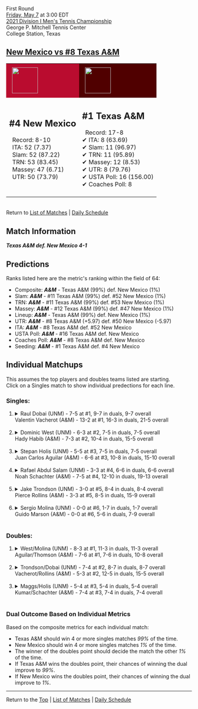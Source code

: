 First Round[](#top)<a name="top"></a>  
[Friday, May 7](../../schedule.md#05-07) at 3:00 EDT  
[2021 Division I Men's Tennis Championship](../index.md)  
George P. Mitchell Tennis Center  
College Station, Texas  
## [New Mexico vs #8 Texas A&M](https://www.ncaa.com/game/5833377)  

<table><tr style="background-color: #d9d9d9 !important"><td style="background-color: #BA0C2F !important"><img src="https://www.ncaa.com/sites/default/files/images/logos/schools/n/new-mexico.70.png" width="70" height="70" style="padding: 8px;" /></td><td style="background-color: #500000 !important"><img src="https://www.ncaa.com/sites/default/files/images/logos/schools/t/texas-am.70.png" width="70" height="70" style="padding: 8px;" /></td></tr><tr>
<td>  

<h2>#4 New Mexico</h2>  
&nbsp; Record: 8-10<br>  
&nbsp; ITA: 52 (7.37)<br>  
&nbsp; Slam: 52 (87.22)<br>  
&nbsp; TRN: 53 (83.45)<br>  
&nbsp; Massey: 47 (6.71)<br>  
&nbsp; UTR: 50 (73.79)<br>  
<br>  

</td>
<td>  

<h2>#1 Texas A&M</h2>  
&nbsp; Record: 17-8<br>  
&#10004; ITA: 8 (63.69)<br>  
&#10004; Slam: 11 (96.97)<br>  
&#10004; TRN: 11 (95.89)<br>  
&#10004; Massey: 12 (8.53)<br>  
&#10004; UTR: 8 (79.76)<br>  
&#10004; USTA Poll: 16 (156.00)<br>  
&#10004; Coaches Poll: 8<br>  
<br>  

</td>
</tr></table>  


<br>Return to [List of Matches](../index.md) &#124; [Daily Schedule](../../schedule.md#05-07)

## Match Information  
***Texas A&M def. New Mexico 4-1***  

## Predictions  

Ranks listed here are the metric's ranking within the field of 64:  
- Composite: ***A&M*** - Texas A&M (99%) def. New Mexico (1%)  
- Slam: ***A&M*** - #11 Texas A&M (99%) def. #52 New Mexico (1%)  
- TRN: ***A&M*** - #11 Texas A&M (99%) def. #53 New Mexico (1%)  
- Massey: ***A&M*** - #12 Texas A&M (99%) def. #47 New Mexico (1%)  
- Lineup: ***A&M*** - Texas A&M (99%) def. New Mexico (1%)  
- UTR: ***A&M*** - #8 Texas A&M (+5.97) def. #50 New Mexico (-5.97)  
- ITA: ***A&M*** - #8 Texas A&M def. #52 New Mexico  
- USTA Poll: ***A&M*** - #16 Texas A&M def. New Mexico  
- Coaches Poll: ***A&M*** - #8 Texas A&M def. New Mexico  
- Seeding: ***A&M*** - #1 Texas A&M def. #4 New Mexico  

## Individual Matchups  
This assumes the top players and doubles teams listed are starting.  
Click on a Singles match to show individual predections for each line.  

### Singles:  

<ol>
<li><details>
<summary markdown="span">Raul Dobai (UNM) - 7-5 at #1, 9-7 in duals, 9-7 overall<br>Valentin Vacherot (A&M) - 13-2 at #1, 16-3 in duals, 21-5 overall</summary>
<h4>Predictions</h4><ul>
<li>Composite: <b><i>A&M</i></b> - Vacherot (93%) def. Dobai (7%)</li>  
<li>Slam: <b><i>A&M</i></b> - Vacherot (92%) def. Dobai (8%)</li>  
<li>TRN: <b><i>A&M</i></b> - Vacherot (96%) def. Dobai (4%)</li>  
<li>Massey: <b><i>A&M</i></b> - Vacherot (93%) def. Dobai (7%)</li>  
<li>UTR: <b><i>A&M</i></b> - Vacherot (92%) def. Dobai (8%)</li>  
<li>ITA: <b><i>A&M</i></b> - Vacherot (51.31) def. Dobai (2.42)</li>  
</ul>
</details>&nbsp;</li>
<li><details>
<summary markdown="span">Dominic West (UNM) - 6-3 at #2, 7-5 in duals, 7-5 overall<br>Hady Habib (A&M) - 7-3 at #2, 10-4 in duals, 15-5 overall</summary>
<h4>Predictions</h4><ul>
<li>Composite: <b><i>A&M</i></b> - Habib (95%) def. West (5%)</li>  
<li>Slam: <b><i>A&M</i></b> - Habib (95%) def. West (5%)</li>  
<li>TRN: <b><i>A&M</i></b> - Habib (98%) def. West (2%)</li>  
<li>Massey: <b><i>A&M</i></b> - Habib (95%) def. West (5%)</li>  
<li>UTR: <b><i>A&M</i></b> - Habib (93%) def. West (7%)</li>  
<li>ITA: <b><i>A&M</i></b> - Habib (54.57) def. West (2.18)</li>  
</ul>
</details>&nbsp;</li>
<li><details>
<summary markdown="span">Stepan Holis (UNM) - 5-5 at #3, 7-5 in duals, 7-5 overall<br>Juan Carlos Aguilar (A&M) - 6-6 at #3, 10-8 in duals, 15-10 overall</summary>
<h4>Predictions</h4><ul>
<li>Composite: <b><i>A&M</i></b> - Aguilar (92%) def. Holis (8%)</li>  
<li>Slam: <b><i>A&M</i></b> - Aguilar (92%) def. Holis (8%)</li>  
<li>TRN: <b><i>A&M</i></b> - Aguilar (96%) def. Holis (4%)</li>  
<li>Massey: <b><i>A&M</i></b> - Aguilar (88%) def. Holis (12%)</li>  
<li>UTR: <b><i>A&M</i></b> - Aguilar (93%) def. Holis (7%)</li>  
<li>ITA: <b><i>A&M</i></b> - Aguilar (23.98) def. Holis (2.18)</li>  
</ul>
</details>&nbsp;</li>
<li><details>
<summary markdown="span">Rafael Abdul Salam (UNM) - 3-3 at #4, 6-6 in duals, 6-6 overall<br>Noah Schachter (A&M) - 7-5 at #4, 12-10 in duals, 19-13 overall</summary>
<h4>Predictions</h4><ul>
<li>Composite: <b><i>A&M</i></b> - Schachter (88%) def. Salam (12%)</li>  
<li>Slam: <b><i>A&M</i></b> - Schachter (91%) def. Salam (9%)</li>  
<li>TRN: <b><i>A&M</i></b> - Schachter (94%) def. Salam (6%)</li>  
<li>Massey: <b><i>A&M</i></b> - Schachter (77%) def. Salam (23%)</li>  
<li>UTR: <b><i>A&M</i></b> - Schachter (92%) def. Salam (8%)</li>  
<li>ITA: <b><i>A&M</i></b> - Schachter (6.58) def. Salam (1.72)</li>  
</ul>
</details>&nbsp;</li>
<li><details>
<summary markdown="span">Jake Trondson (UNM) - 3-0 at #5, 8-4 in duals, 8-4 overall<br>Pierce Rollins (A&M) - 3-3 at #5, 8-5 in duals, 15-9 overall</summary>
<h4>Predictions</h4><ul>
<li>Composite: <b><i>A&M</i></b> - Rollins (95%) def. Trondson (5%)</li>  
<li>Slam: <b><i>A&M</i></b> - Rollins (96%) def. Trondson (4%)</li>  
<li>TRN: <b><i>A&M</i></b> - Rollins (98%) def. Trondson (2%)</li>  
<li>Massey: <b><i>A&M</i></b> - Rollins (92%) def. Trondson (8%)</li>  
<li>UTR: <b><i>A&M</i></b> - Rollins (95%) def. Trondson (5%)</li>  
<li>ITA: <b><i>A&M</i></b> - Rollins (5.08) def. Trondson (2.42)</li>  
</ul>
</details>&nbsp;</li>
<li><details>
<summary markdown="span">Sergio Molina (UNM) - 0-0 at #6, 1-7 in duals, 1-7 overall<br>Guido Marson (A&M) - 0-0 at #6, 5-6 in duals, 7-9 overall</summary>
<h4>Predictions</h4><ul>
<li>Composite: <b><i>A&M</i></b> - Marson (93%) def. Molina (7%)</li>  
<li>Slam: <b><i>A&M</i></b> - Marson (92%) def. Molina (8%)</li>  
<li>TRN: <b><i>A&M</i></b> - Marson (98%) def. Molina (2%)</li>  
<li>Massey: <b><i>A&M</i></b> - Marson (92%) def. Molina (8%)</li>  
<li>UTR: <b><i>A&M</i></b> - Marson (91%) def. Molina (9%)</li>  
<li>ITA: <b><i>UNM</i></b> - # Molina def. Marson (1.86)</li>  
</ul>
</details>&nbsp;</li>
</ol>

### Doubles:  

<ol>
<li><details>
<summary markdown="span">West/Molina (UNM) - 8-3 at #1, 11-3 in duals, 11-3 overall<br>Aguilar/Thomson (A&M) - 7-6 at #1, 7-6 in duals, 10-8 overall</summary>
<br>Sorry, we don't have any metrics for this match
</details>&nbsp;</li>
<li><details>
<summary markdown="span">Trondson/Dobai (UNM) - 7-4 at #2, 8-7 in duals, 8-7 overall<br>Vacherot/Rollins (A&M) - 5-3 at #2, 12-5 in duals, 15-5 overall</summary>
<br>Sorry, we don't have any metrics for this match
</details>&nbsp;</li>
<li><details>
<summary markdown="span">Maggs/Holis (UNM) - 5-4 at #3, 5-4 in duals, 5-4 overall<br>Kumar/Schachter (A&M) - 7-4 at #3, 7-4 in duals, 7-4 overall</summary>
<br>Sorry, we don't have any metrics for this match
</details>&nbsp;</li>
</ol>

### Dual Outcome Based on Individual Metrics  
  
Based on the composite metrics for each individual match:  
- Texas A&M should win 4 or more singles matches *99%* of the time.  
- New Mexico should win 4 or more singles matches *1%* of the time.  
- The winner of the doubles point should decide the match the other *1%* of the time.  
- If Texas A&M wins the doubles point, their chances of winning the dual improve to *99%*.  
- If New Mexico wins the doubles point, their chances of winning the dual improve to *1%*.  
  
------

Return to the [Top](#top) &#124; [List of Matches](../index.md) &#124; [Daily Schedule](../../schedule.md#05-07)  

